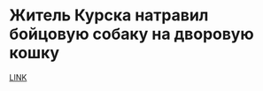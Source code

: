 # Житель Курска натравил бойцовую собаку на дворовую кошку



[LINK](https://varlamov.ru/3587268.html)